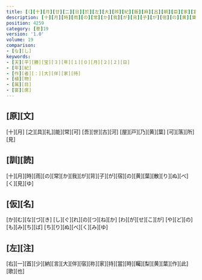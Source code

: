 ```yaml
---
title: [（][十][月][廿][二][日][於][左][大][辨][紀][飯][麻][呂][朝][臣][家][宴][歌][三][首][）]
description: [十][月][時][雨][の][常][か][我][が][背][子][が][宿][の][黄][葉][散][り][ぬ][べ][く][見][ゆ]
position: 4259
category: [巻]19
version: '1.0'
volume: 19
comparison:
- [な][し]
keywords:
- [天][平][勝][宝][３][年][１][０][月][２][２][日]
- [年][紀]
- [作][者][：][大][伴][家][持]
- [植][物]
- [属][目]
- [宴][席]
---
```


## [原][文]

[十][月] [之][具][礼][能][常][可] [吾][世][古][河] [屋][戸][乃][黄][葉] [可][落][所][見]

## [訓][読]

[十][月][時][雨][の][常][か][我][が][背][子][が][宿][の][黄][葉][散][り][ぬ][べ][く][見][ゆ]

## [仮][名]

[か][む][な][づ][き] [し][ぐ][れ][の][つ][ね][か] [わ][が][せ][こ][が] [や][ど][の][も][み][ち][ば] [ち][り][ぬ][べ][く][み][ゆ]

## [左][注]

[右][一][首][少][納][言][大][伴][宿][祢][家][持][當][時][矚][梨][黄][葉][作][此][歌][也]
